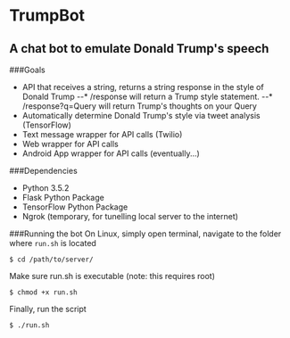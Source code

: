 # TrumpBot
## A chat bot to emulate Donald Trump's speech

###Goals
+ API that receives a string, returns a string response in the style of Donald Trump
--* /response will return a Trump style statement.
--* /response?q=Query will return Trump's thoughts on your Query
+ Automatically determine Donald Trump's style via tweet analysis (TensorFlow)
+ Text message wrapper for API calls (Twilio)
+ Web wrapper for API calls
+ Android App wrapper for API calls (eventually...)


###Dependencies
+ Python 3.5.2
+ Flask Python Package
+ TensorFlow Python Package
+ Ngrok (temporary, for tunelling local server to the internet)

###Running the bot
On Linux, simply open terminal, navigate to the folder where `run.sh` is located
```
$ cd /path/to/server/
```
Make sure run.sh is executable (note: this requires root)
```
$ chmod +x run.sh
```
Finally, run the script    
```
$ ./run.sh
```
